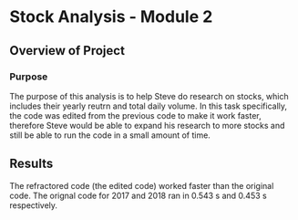 # Stock Analysis - Module 2

## Overview of Project

### Purpose
The purpose of this analysis is to help Steve do research on stocks, which includes their yearly reutrn and total daily volume. In this task specifically, the code was edited from the previous code to make it work faster, therefore Steve would be able to expand his research to more stocks and still be able to run the code in a small amount of time. 
## Results
The refractored code (the edited code) worked faster than the original code. The orignal code for 2017 and 2018 ran in 0.543 s and 0.453 s respectively. 
